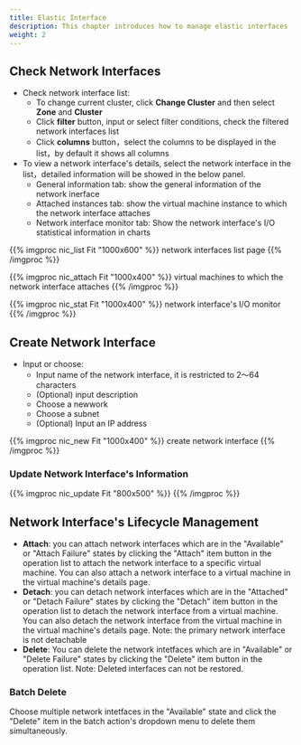```yaml
---
title: Elastic Interface
description: This chapter introduces how to manage elastic interfaces
weight: 2
---
```



## Check Network Interfaces

* Check network interface list:
  * To change current cluster, click **Change Cluster** and then select **Zone** and **Cluster**
  * Click **filter** button, input or select filter conditions, check the filtered network interfaces list
  * Click **columns** button，select the columns to be displayed in the list，by default it shows all columns
* To view a network interface's details, select the network interface in the list，detailed information will be showed in the below panel.
  * General information tab: show the general information of the network inerface
  * Attached instances tab: show the virtual machine instance to which the network interface attaches
  * Network interface monitor tab: Show the network interface's I/O statistical information in charts
  
{{% imgproc nic_list Fit "1000x600" %}}
network interfaces list page
{{% /imgproc %}}

{{% imgproc nic_attach Fit "1000x400" %}}
virtual machines to which the network interface attaches
{{% /imgproc %}}

{{% imgproc nic_stat Fit "1000x400" %}}
network interface's I/O monitor
{{% /imgproc %}}

## Create Network Interface
* Input or choose:
  * Input name of the network interface, it is restricted to 2～64 characters
  * (Optional) input description
  * Choose a newwork
  * Choose a subnet
  * (Optional) Input an IP address
  
{{% imgproc nic_new Fit "1000x400" %}}
create network interface
{{% /imgproc %}}

### Update Network Interface's Information

{{% imgproc nic_update Fit "800x500" %}}
{{% /imgproc %}}

## Network Interface's Lifecycle Management 
* **Attach**: you can attach network interfaces which are in the "Available" or "Attach Failure" states by clicking the "Attach" item button in the operation list to attach the network interface to a specific virtual machine. You can also attach a network interface to a virtual machine in the virtual machine's details page.
* **Detach**: you can detach network interfaces which are in the "Attached" or "Detach Failure" states by clicking the "Detach" item button in the operation list to detach the network interface from a virtual machine. You can also detach the network interface from the virtual machine in the virtual machine's details page. Note: the primary network interface is not detachable
* **Delete**: You can delete the network intetfaces which are in "Available" or "Delete Failure" states by clicking the "Delete" item button in the operation list. Note: Deleted interfaces can not be restored.
  
### Batch Delete

 Choose multiple network intetfaces in the "Available" state and click the "Delete" item in the batch action's dropdown menu to delete them simultaneously.

